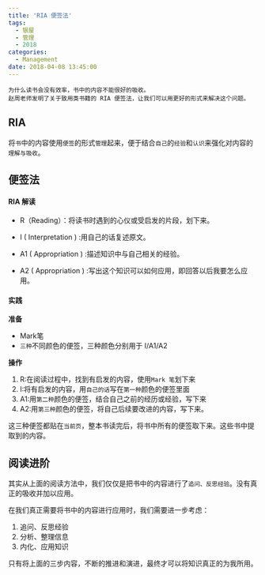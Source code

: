 ```yaml
---
title: 'RIA 便签法'
tags:
  - 银屋
  - 管理
  - 2018
categories:
  - Management
date: 2018-04-08 13:45:00
---
```


```
为什么读书会没有效率，书中的内容不能很好的吸收。
赵周老师发明了关于致用类书籍的 RIA 便签法，让我们可以用更好的形式来解决这个问题。
```

## RIA

将`书`中的内容使用`便签`的形式`管理`起来，便于结合`自己`的`经验`和`认识`来强化对内容的`理解与吸收`。

<!--more-->

## 便签法

#### RIA 解读

- R（Reading）：将读书时遇到的心仪或受启发的片段，划下来。

- I ( Interpretation ) :用自己的话复述原文。

- A1 ( Appropriation ) :描述知识中与自己相关的经验。

- A2 ( Appropriation ) :写出这个知识可以如何应用，即回答以后我要怎么应用。

#### 实践

**准备**

- Mark笔
- `三种`不同颜色的便签，三种颜色分别用于 I/A1/A2

**操作**

1. R:在阅读过程中，找到有启发的内容，使用`Mark 笔`划下来
2. I:将有启发的内容，用`自己的话`写在`第一种`颜色的便签里面
3. A1:用`第二种`颜色的便签，结合自己之前的经历或经验，写下来
4. A2:用`第三种`颜色的便签，将自己后续要改进的内容，写下来。

这三种便签都贴在`当前页`，整本书读完后，将书中所有的便签取下来。这些书中提取到的内容。

## 阅读进阶

其实从上面的阅读方法中，我们仅仅是把书中的内容进行了`追问、反思经验`。没有真正的吸收并加以应用。

在我们真正需要将书中的内容进行应用时，我们需要进一步考虑：

1. 追问、反思经验
2. 分析、整理信息
3. 内化、应用知识

只有将上面的三步内容，不断的推进和演进，最终才可以将知识真正的为我所用。
